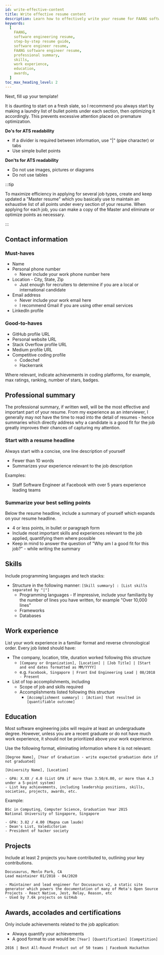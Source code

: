 ```yaml
---
id: write-effective-content
title: Write effective resume content
description: Learn how to effectively write your resume for FAANG software engineer roles
keywords:
  [
    FAANG,
    software engineering resume,
    step-by-step resume guide,
    software engineer resume,
    FAANG software engineer resume,
    professional summary,
    skills,
    work experience,
    education,
    awards,
  ]
toc_max_heading_level: 2
---
```


Next, fill up your template!

It is daunting to start on a fresh slate, so I recommend you always start by making a laundry list of bullet points under each section, then optimizing it accordingly. This prevents excessive attention placed on premature optimization.

**Do's for ATS readability**

- If a divider is required between information, use "|" (pipe character) or tabs
- Use simple bullet points

**Don'ts for ATS readability**

- Do not use images, pictures or diagrams
- Do not use tables

:::tip

To maximize efficiency in applying for several job types, create and keep updated a "Master resume" which you basically use to maintain an exhaustive list of all points under every section of your resume. When applying for each job, you can make a copy of the Master and eliminate or optimize points as necessary.

:::

## Contact information

### Must-haves

- Name
- Personal phone number
  - Never include your work phone number here
- Location - City, State, Zip
  - Just enough for recruiters to determine if you are a local or international candidate
- Email address
  - Never include your work email here
  - I recommend Gmail if you are using other email services
- LinkedIn profile

### Good-to-haves

- GitHub profile URL
- Personal website URL
- Stack Overflow profile URL
- Medium profile URL
- Competitive coding profile
  - Codechef
  - Hackerrank

Where relevant, indicate achievements in coding platforms, for example, max ratings, ranking, number of stars, badges.

## Professional summary

The professional summary, if written well, will be the most effective and important part of your resume. From my experience as an interviewer, I generally may not have the time to read into the detail of resumes - hence summaries which directly address why a candidate is a good fit for the job greatly improves their chances of capturing my attention.

### Start with a resume headline

Always start with a concise, one line description of yourself

- Fewer than 10 words
- Summarizes your experience relevant to the job description

Examples:

- Staff Software Engineer at Facebook with over 5 years experience leading teams

### Summarize your best selling points

Below the resume headline, include a summary of yourself which expands on your resume headline.

- 4 or less points, in bullet or paragraph form
- Include most important skills and experiences relevant to the job applied, quantifying them where possible
- Keep in mind to answer the question of "Why am I a good fit for this job?" - while writing the summary

## Skills

Include programming languages and tech stacks:

- Structure in the following manner: `[Skill summary] : [List skills separated by "|"]`
  - Programming languages - If impressive, include your familiarity by the number of lines you have written, for example "Over 10,000 lines"
  - Frameworks
  - Databases

## Work experience

List your work experience in a familiar format and reverse chronological order. Every job listed should have:

- The company, location, title, duration worked following this structure
  - `[Company or Organization], [Location] | [Job Title] | [Start and end dates formatted as MM/YYYY]`
  - e.g. `Facebook, Singapore | Front End Engineering Lead | 08/2018 - Present`
- List of top accomplishments, including
  - Scope of job and skills required
  - Accomplishments listed following this structure
    - `[Accomplishment summary] : [Action] that resulted in [quantifiable outcome]`

## Education

Most software engineering jobs will require at least an undergraduate degree. However, unless you are a recent graduate or do not have much work experience, it should not be prioritized above your work experience.

Use the following format, eliminating information where it is not relevant:

```
[Degree Name], [Year of Graduation - write expected graduation date if not graduated]

[University Name], [Location]

- GPA: X.XX / 4.0 (List GPA if more than 3.50/4.00, or more than 4.3 under a 5-point system)
- List key achievements, including leadership positions, skills, societies, projects, awards, etc.
```

Example:

```
BSc in Computing, Computer Science, Graduation Year 2015
National University of Singapore, Singapore

- GPA: 3.82 / 4.00 (Magna cum laude)
- Dean's List, Valedictorian
- President of hacker society
```

## Projects

Include at least 2 projects you have contributed to, outlining your key contributions.

```
Docusaurus, Menlo Park, CA
Lead maintainer 01/2018 - 04/2020

- Maintainer and lead engineer for Docusaurus v2, a static site generator which powers the documentation of many of Meta's Open Source Projects - React Native, Jest, Relay, Reason, etc
- Used by 7.6k projects on GitHub
```

## Awards, accolades and certifications

Only include achievements related to the job application:

- Always quantify your achievements
- A good format to use would be: `[Year] [Quantification] [Competition]`

```
2016 | Best All-Round Product out of 50 teams | Facebook Hackathon
```
